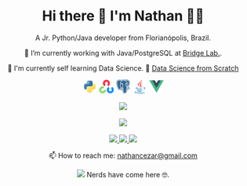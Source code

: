 <h1 align='center'>
  Hi there 👋 I'm Nathan 👨‍💻
</h1>

<p align='center'>
  A Jr. Python/Java developer from Florianópolis, Brazil.
</p>
<p align='center'>
  🔭 I’m currently working with Java/PostgreSQL at <a href='https://github.com/laboratoriobridge'>Bridge Lab.</a>.
</p>
<p align='center'>
  🌱 I'm currently self learning Data Science. 📖 <a href='https://github.com/joelgrus/data-science-from-scratch'>Data Science from Scratch</a>
</p>

<p align='center'>
  <code><img height="30" title="Python" alt="Python"
             src="https://github.com/devicons/devicon/blob/master/icons/python/python-original.svg"></code>
  <code><img height="30" title="OpenCV" alt="OpenCV"
             src="https://github.com/devicons/devicon/blob/master/icons/opencv/opencv-original.svg"></code>
  <code><img height="30" title="PostgreSQL" alt="PostgreSQL"
             src="https://github.com/devicons/devicon/blob/master/icons/postgresql/postgresql-plain.svg"></code>
  <code><img height="30" title="Java" alt="Java"
             src="https://github.com/devicons/devicon/blob/master/icons/java/java-original.svg"></code>
  <code><img height="30" title="Vue" alt="Vue"
             src="https://github.com/devicons/devicon/blob/master/icons/vuejs/vuejs-original.svg"></code>
</p>

<p align='center'>
  <a href="#">
    <img src="https://github-readme-stats.vercel.app/api?username=nathancezar&show_icons=true&theme=vue&count_private=true&card_width=350">
  </a>
</p> 
<p align='center'>
  <a href="#"> 
    <img src="https://github-readme-stats.vercel.app/api/top-langs/?username=nathancezar&layout=compact&card_width=350">
  </a>
</p>

<p align='center'>
  <a href="https://www.linkedin.com/in/nathan-cezar-cardoso/">
    <img src="https://img.shields.io/badge/linkedin-%230077B5.svg?&style=for-the-badge&logo=linkedin&logoColor=white" />
  </a>
  <a href="https://discord.gg/EkdYJHuNRV">
    <img src="https://img.shields.io/badge/Discord-7289DA?style=for-the-badge&logo=discord&logoColor=white" />
  </a>
  <a href="https://t.me/nathancezar">
    <img src="https://img.shields.io/badge/Telegram-2CA5E0?style=for-the-badge&logo=telegram&logoColor=white" />
  </a>
</p>

<p align='center'>
  📫 How to reach me: <a href='mailto:nathancezar@gmail.com'>nathancezar@gmail.com</a>
</p>

<p align='center'>
  <a href="#"><img src="https://badges.pufler.dev/visits/nathancezar/nathancezar"></a> Nerds have come here 🤓.


<!--
**nathancezar/nathancezar** is a ✨ _special_ ✨ repository because its `README.md` (this file) appears on your GitHub profile.

-->
